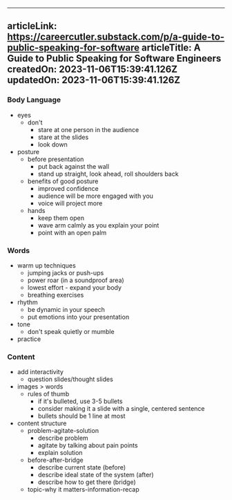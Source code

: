 -----------------------
articleLink: https://careercutler.substack.com/p/a-guide-to-public-speaking-for-software
articleTitle: A Guide to Public Speaking for Software Engineers
createdOn: 2023-11-06T15:39:41.126Z
updatedOn: 2023-11-06T15:39:41.126Z
-----------------------

### Body Language
- eyes
  - don't
    - stare at one person in the audience
    - stare at the slides
    - look down
- posture
  - before presentation
    - put back against the wall
    - stand up straight, look ahead, roll shoulders back 
  - benefits of good posture
    - improved confidence
    - audience will be more engaged with you
    - voice will project more
  - hands
    - keep them open
    - wave arm calmly as you explain your point
    - point with an open palm

### Words
- warm up techniques
  - jumping jacks or push-ups
  - power roar (in a soundproof area)
  - lowest effort - expand your body
  - breathing exercises
- rhythm
  - be dynamic in your speech
  - put emotions into your presentation
- tone
  - don't speak quietly or mumble
- practice

### Content
- add interactivity
  - question slides/thought slides
- images > words
  - rules of thumb
    - if it's bulleted, use 3-5 bullets
    - consider making it a slide with a single, centered sentence
    - bullets should be 1 line at most
- content structure
  - problem-agitate-solution
    - describe problem
    - agitate by talking about pain points
    - explain solution
  - before-after-bridge
    - describe current state (before)
    - describe ideal state of the system (after)
    - describe how to get there (bridge)
  - topic-why it matters-information-recap
